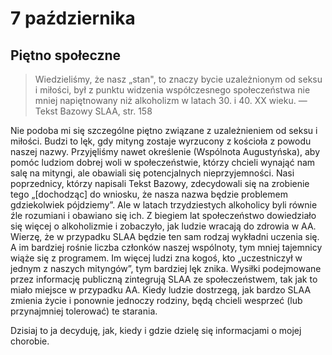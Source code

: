 
# 7 października

## Piętno społeczne

> Wiedzieliśmy, że nasz „stan", to znaczy bycie uzależnionym od seksu i miłości, był z punktu widzenia współczesnego społeczeństwa nie mniej napiętnowany niż alkoholizm w latach 30. i 40. XX wieku. — Tekst Bazowy SLAA, str. 158

Nie podoba mi się szczególne piętno związane z uzależnieniem od seksu i miłości. Budzi to lęk, gdy mityng zostaje wyrzucony z kościoła z powodu naszej nazwy. Przyjęliśmy nawet określenie (Wspólnota Augustyńska), aby pomóc ludziom dobrej woli w społeczeństwie, którzy chcieli wynająć nam salę na mityngi, ale obawiali się potencjalnych nieprzyjemności. Nasi poprzednicy, którzy napisali Tekst Bazowy, zdecydowali się na zrobienie tego „[dochodząc] do wniosku, że nasza nazwa będzie problemem gdziekolwiek pójdziemy”. Ale w latach trzydziestych alkoholicy byli równie źle rozumiani i obawiano się ich. Z biegiem lat społeczeństwo dowiedziało się więcej o alkoholizmie i zobaczyło, jak ludzie wracają do zdrowia w AA. Wierzę, że w przypadku SLAA będzie ten sam rodzaj wykładni uczenia się. A im bardziej rośnie liczba członków naszej wspólnoty, tym mniej tajemnicy wiąże się z programem. Im więcej ludzi zna kogoś, kto „uczestniczył w jednym z naszych mityngów”, tym bardziej lęk znika. Wysiłki podejmowane przez informację publiczną zintegrują SLAA ze społeczeństwem, tak jak to miało miejsce w przypadku AA. Kiedy ludzie dostrzegą, jak bardzo SLAA zmienia życie i ponownie jednoczy rodziny, będą chcieli wesprzeć (lub przynajmniej tolerować) te starania.

Dzisiaj to ja decyduję, jak, kiedy i gdzie dzielę się informacjami o mojej chorobie.
